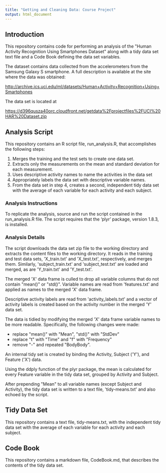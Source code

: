 ```yaml
---
title: "Getting and Cleaning Data: Course Project"
output: html_document
---
```


## Introduction

This repository contains code for performing an analysis of the "Human Activity Recognition Using Smartphones Dataset" along with a tidy data set text file and a Code Book defining the data set variables.

The dataset contains data collected from the accelerometers from the Samsung Galaxy S smartphone. A full description is available at the site where the data was obtained: 

http://archive.ics.uci.edu/ml/datasets/Human+Activity+Recognition+Using+Smartphones 

The data set is located at

https://d396qusza40orc.cloudfront.net/getdata%2Fprojectfiles%2FUCI%20HAR%20Dataset.zip 

## Analysis Script

This repository contains an R script file, run_analysis.R, that accomplishes the following steps:

1. Merges the training and the test sets to create one data set.
2. Extracts only the measurements on the mean and standard deviation for each measurement. 
3. Uses descriptive activity names to name the activities in the data set
4. Appropriately labels the data set with descriptive variable names. 
5. From the data set in step 4, creates a second, independent tidy data set with the average of each variable for each activity and each subject.

### Analysis Instructions

To replicate the analysis, source and run the script contained in the run_analysis.R file. The script requires that the ‘plyr’ package, version 1.8.3, is installed.

### Analysis Details

The script downloads the data set zip file to the working directory and extracts the content files to the working directory. It reads in the training and test data sets, 'X_train.txt' and 'X_test.txt', respectively, and merges them. Similarly, 'subject_train.txt' and 'subject_test.txt' are loaded and merged, as are 'Y_train.txt' and 'Y_test.txt'.

The merged 'X' data frame is culled to drop all variable columns that do not contain "mean()" or "std()". Variable names are read from 'features.txt' and applied as names to the merged 'X' data frame.

Descriptive activity labels are read from 'activity_labels.txt' and a vector of activity labels is created based on the activity number in the merged 'Y' data set.

The data is tidied by modifying the merged 'X' data frame variable names to be more readable. Specifically, the following changes were made:

* replace "mean()" with "Mean", "std()" with "StdDev"
* replace "t" with "Time" and "f" with "Frequency"
* remove "-" and repeated "BodyBody".

An internal tidy set is created by binding the Activity, Subject ('Y'), and Feature ('X') data.

Using the ddply function of the plyr package, the mean is calculated for every Feature variable in the tidy data set, grouped by Activity and Subject.

After prepending "Mean" to all variable names (except Subject and Activity), the tidy data set is written to a text file, 'tidy-means.txt' and also echoed by the script.

## Tidy Data Set

This repository contains a text file, tidy-means.txt, with the independent tidy data set with the average of each variable for each activity and each subject.

## Code Book

This repository contains a markdown file, CodeBook.md, that describes the contents of the tidy data set.